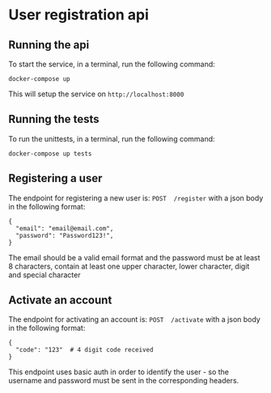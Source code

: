 # User registration api

## Running the api

To start the service, in a terminal, run the following command:
```
docker-compose up
```

This will setup the service on `http://localhost:8000`

## Running the tests

To run the unittests, in a terminal, run the following command:
```
docker-compose up tests
```

## Registering a user

The endpoint for registering a new user is: `POST  /register` with a json body in the following format:
```
{
  "email": "email@email.com",
  "password": "Password123!",
}
```
The email should be a valid email format and the password must be at least 8 characters, contain at least one upper character, lower character, digit and special character

## Activate an account
The endpoint for activating an account is: `POST  /activate` with a json body in the following format:
```
{
  "code": "123"  # 4 digit code received
}
```

This endpoint uses basic auth in order to identify the user - so the username and password must be sent in the corresponding headers.